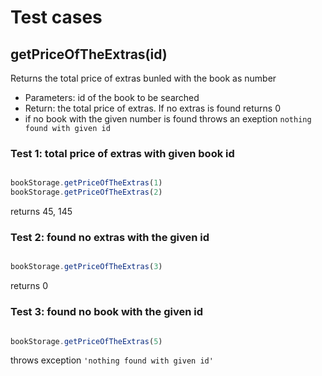 # Test cases

## **getPriceOfTheExtras(id)**

Returns the total price of extras bunled with the book as number
 
  - Parameters: id of the book to be searched
  - Return: the total price of extras. If no extras is found returns 0
  - if no book with the given number is found throws an exeption `nothing found with given id`

### Test 1: total price of extras with given book id
```js

bookStorage.getPriceOfTheExtras(1)
bookStorage.getPriceOfTheExtras(2)


```
returns 45, 145

### Test 2: found no extras with the given id
```js

bookStorage.getPriceOfTheExtras(3)
```
returns 0

### Test 3: found no book with the given id
```js

bookStorage.getPriceOfTheExtras(5)
```
throws exception `'nothing found with given id'`